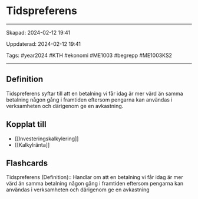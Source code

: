 # Tidspreferens

---

Skapad: 2024-02-12 19:41

Uppdaterad: 2024-02-12 19:41

Tags: #year2024 #KTH #ekonomi #ME1003 #begrepp #ME1003KS2

---

## Definition

Tidspreferens syftar till att en betalning vi får idag är mer värd än samma betalning någon gång i framtiden eftersom pengarna kan användas i verksamheten och därigenom ge en avkastning.

## Kopplat till

- [[Investeringskalkylering]]
- [[Kalkylränta]]

## Flashcards

Tidspreferens (Definition):: Handlar om att en betalning vi får idag är mer värd än samma betalning någon gång i framtiden eftersom pengarna kan användas i verksamheten och därigenom ge en avkastning
